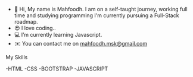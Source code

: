 - 👋 Hi, 
My name is Mahfoodh. I am on a self-taught journey, working full time and studying programming  I'm currently pursuing a Full-Stack roadmap.
- 😍 I love coding..
- 💻 I’m currently learning Javascript.
- ✉️ You can contact me on mahfoodh.msk@gmail.com

My Skills

-HTML 
-CSS 
-BOOTSTRAP 
-JAVASCRIPT



<!---
Mahfoodh77/Mahfoodh77 is a ✨ special ✨ repository because its `README.md` (this file) appears on your GitHub profile.
You can click the Preview link to take a look at your changes.
--->
